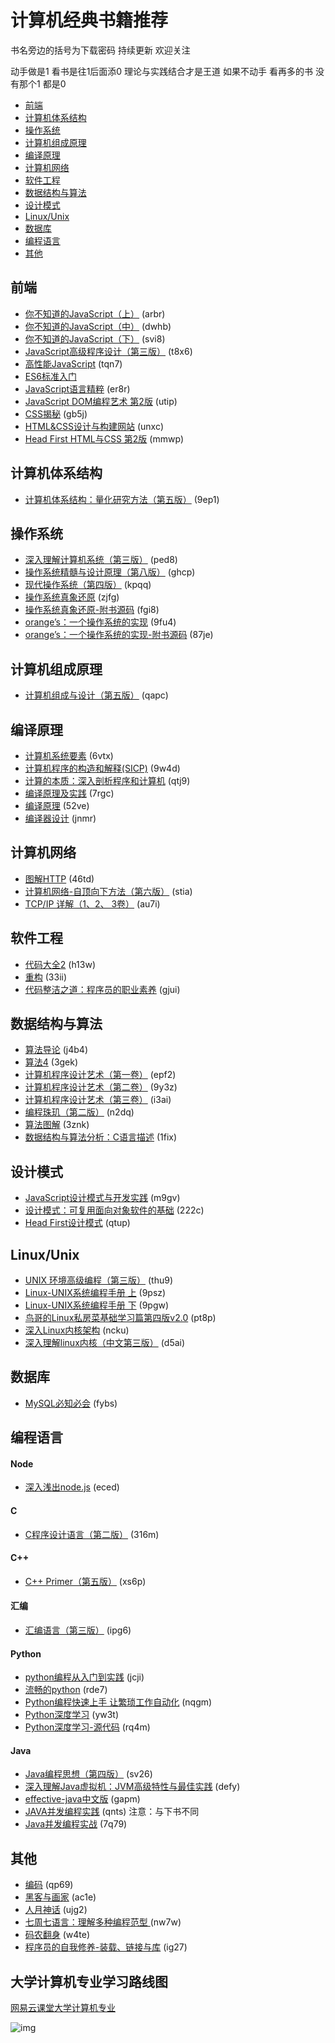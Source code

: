 # 计算机经典书籍推荐
书名旁边的括号为下载密码 持续更新 欢迎关注

动手做是1 看书是往1后面添0 理论与实践结合才是王道 如果不动手 看再多的书 没有那个1 都是0

* [前端](#前端)
* [计算机体系结构](#计算机体系结构)
* [操作系统](#操作系统)
* [计算机组成原理](#计算机组成原理)
* [编译原理](#编译原理)
* [计算机网络](#计算机网络)
* [软件工程](#软件工程)
* [数据结构与算法](#数据结构与算法)
* [设计模式](#设计模式)
* [Linux/Unix](#LinuxUnix)
* [数据库](#数据库)
* [编程语言](#编程语言)
* [其他](#其他)

## 前端
* [你不知道的JavaScript（上）](https://pan.baidu.com/s/1IcftWhmNQRm3O2JKhecykw ) (arbr)
* [你不知道的JavaScript（中）](https://pan.baidu.com/s/1abe5SOgLVaZNPQXKOS1VSw) (dwhb)
* [你不知道的JavaScript（下）](https://pan.baidu.com/s/1_kZSaEyQ5tyf1zW2XnWqkA) (svi8)
* [JavaScript高级程序设计（第三版）](https://pan.baidu.com/s/1hjvR5FJ-1tuV8Tl972iyHQ) (t8x6)
* [高性能JavaScript](https://pan.baidu.com/s/1VVwbEeLi5ibpd_xH59im8g) (tqn7)
* [ES6标准入门](http://es6.ruanyifeng.com/)
* [JavaScript语言精粹](https://pan.baidu.com/s/1hfVZ5p1fh-Tlzp1k7l9_yw) (er8r)
* [JavaScript DOM编程艺术 第2版](https://pan.baidu.com/s/1oUvE2rpuZMR87_odtnw7tQ) (utip)
* [CSS揭秘](https://pan.baidu.com/s/1VPmGbrT_PNGP9wjWetXr-Q) (gb5j)
* [HTML&CSS设计与构建网站](https://pan.baidu.com/s/1mgK8IaP-TVWiXEIjzjX6Yw) (unxc)
* [Head First HTML与CSS 第2版](https://pan.baidu.com/s/1iFiXM-7k0DGjqEOli-O5cw) (mmwp)

## 计算机体系结构
* [计算机体系结构：量化研究方法（第五版）](https://pan.baidu.com/s/1MW0htaBzW1a1b2Cx5A2VQg) (9ep1)

## 操作系统
* [深入理解计算机系统（第三版）](https://pan.baidu.com/s/1zHYgEcLKT5v987ugia6YMw) (ped8)
* [操作系统精髓与设计原理（第八版）](https://pan.baidu.com/s/1VTBtrXbtl2xIUxe1LyJKbA) (ghcp)
* [现代操作系统（第四版）](https://pan.baidu.com/s/1koTyEu8RQbzGTPGsP2UOsg) (kpqq)
* [操作系统真象还原](https://pan.baidu.com/s/12JTNP6rnVgniAGLGTtcpNQ) (zjfg)
* [操作系统真象还原-附书源码](https://pan.baidu.com/s/1nNFicFXPTBFFavxg-gAgmQ) (fgi8)
* [orange’s：一个操作系统的实现](https://pan.baidu.com/s/1GSEOnRZwgktL75BCxSavzg) (9fu4)
* [orange’s：一个操作系统的实现-附书源码](https://pan.baidu.com/s/1lbTL3mj-xS2fM9G9iX2vNQ) (87je)

## 计算机组成原理
* [计算机组成与设计（第五版）](https://pan.baidu.com/s/1C6Qc5dvIPS1ku5Xk045rBg) (qapc)

## 编译原理
* [计算机系统要素](https://pan.baidu.com/s/151dLoUDgKyW3PLTZ2ZxCkg) (6vtx)
* [计算机程序的构造和解释(SICP)](https://pan.baidu.com/s/1yLUnwD8UcxoYVrCVwrrxOg) (9w4d)
* [计算的本质：深入剖析程序和计算机](https://pan.baidu.com/s/1lrwAQySgcHD8xQMcdopO7A) (qtj9)
* [编译原理及实践](https://pan.baidu.com/s/1w4SwKxxKFQjVJZJD2yJs2w) (7rgc)
* [编译原理](https://pan.baidu.com/s/1GcjNUALGxh-_6r37Krib1w) (52ve)
* [编译器设计](https://pan.baidu.com/s/1Rr3j75nh726VvlHfGDRMnA) (jnmr)

## 计算机网络
* [图解HTTP](https://pan.baidu.com/s/1VNmgydBxuhy7xQESIAHP3A) (46td)
* [计算机网络-自顶向下方法（第六版）](https://pan.baidu.com/s/1wRgRkkbpNqoDcMF4oG70_Q) (stia)
* [TCP/IP 详解（1、2、 3卷）](https://pan.baidu.com/s/19-BgfQCKI2msWeEqrBEZCQ) (au7i)

## 软件工程
* [代码大全2](https://pan.baidu.com/s/1XBuVz6nPROkD5FnbSqi1iQ) (h13w)
* [重构](https://pan.baidu.com/s/1fxio-zlyLROkunjLVKZqUA) (33ii)
* [代码整洁之道：程序员的职业素养](https://pan.baidu.com/s/1YAWtux7RsJh-7P3TW5j1Gw) (gjui)

## 数据结构与算法
* [算法导论](https://pan.baidu.com/s/168GnPzXaTiCHLlg3JEyztg) (j4b4)
* [算法4](https://pan.baidu.com/s/1FGQeJbi0MeJl4Nkbgrh0-w) (3gek)
* [计算机程序设计艺术（第一卷）](https://pan.baidu.com/s/1bqaYcD3UH4GdsFlNTa0fHQ) (epf2)
* [计算机程序设计艺术（第二卷）](https://pan.baidu.com/s/173pFW3qO4DfR2kJm0bRvfA) (9y3z)
* [计算机程序设计艺术（第三卷）](https://pan.baidu.com/s/1xWOIKorMomJz7ivg_teQEQ) (i3ai)
* [编程珠玑（第二版）](https://pan.baidu.com/s/19h3USRJH44Wm_VbVmO2DlQ) (n2dq)
* [算法图解](https://pan.baidu.com/s/1aV938BT_WcjbghQHOuLoMw) (3znk)
* [数据结构与算法分析：C语言描述](https://pan.baidu.com/s/1n_svUD08lhPlrtOBXA94zA) (1fix)

## 设计模式
* [JavaScript设计模式与开发实践](https://pan.baidu.com/s/13NXYlCsr4RR1CScmOYX3Zw) (m9gv)
* [设计模式：可复用面向对象软件的基础](https://pan.baidu.com/s/1dokNRJR6YAMKjVDn_2fHXQ) (222c)
* [Head First设计模式](https://pan.baidu.com/s/177gYpz1FZosXwvVSvJDHvw) (qtup)

## Linux/Unix
* [UNIX 环境高级编程（第三版）](https://pan.baidu.com/s/16u6OSCVZiPQWZkMvG28W8Q) (thu9)
* [Linux-UNIX系统编程手册 上](https://pan.baidu.com/s/18GsxIkIhGF9D70o_HCrhyg) (9psz)
* [Linux-UNIX系统编程手册 下](https://pan.baidu.com/s/1Gtir-zL0eJEQAAvPkeggqg) (9pgw)
* [鸟哥的Linux私房菜基础学习篇第四版v2.0](https://pan.baidu.com/s/102hTHFjqzTapWAGLiYa3mg) (pt8p)
* [深入Linux内核架构](https://pan.baidu.com/s/1JsWIQh6EZ7qRzRhyazpIrw) (ncku)
* [深入理解linux内核（中文第三版）](https://pan.baidu.com/s/1Md6JUACT3nGQQI7yjKtedA) (d5ai)

## 数据库
* [MySQL必知必会](https://pan.baidu.com/s/18JYueApVJ9RguOsrmI-wRA) (fybs)

## 编程语言
#### Node
* [深入浅出node.js](https://pan.baidu.com/s/1y-SQUGUjvxoFcqzXV-hfNQ) (eced)

#### C
* [C程序设计语言（第二版）](https://pan.baidu.com/s/12CD0PiC6OWs0F89UU3fHMA) (316m)

#### C++
* [C++ Primer（第五版）](https://pan.baidu.com/s/1CYXBdNwTBpMJVL6nk0Xlsg) (xs6p)

#### 汇编
* [汇编语言（第三版）](https://pan.baidu.com/s/1ADiZUzgJeW1T4FQrzBLbWA) (ipg6)

#### Python
* [python编程从入门到实践](https://pan.baidu.com/s/1AQAvdxzYAS1OFv8_aYEruQ) (jcji)
* [流畅的python](https://pan.baidu.com/s/1rq-jwyPOibso8auDC5q9FQ) (rde7)
* [Python编程快速上手  让繁琐工作自动化](https://pan.baidu.com/s/1F0Rcs-E87alKM9G66z2c2Q) (nqgm)
* [Python深度学习](https://pan.baidu.com/s/1tE33l1UzxnToOumA6GYSVw) (yw3t)
* [Python深度学习-源代码](https://pan.baidu.com/s/1xIsNIf7VuK0gQ9xiDCWkrg) (rq4m)

#### Java
* [Java编程思想（第四版）](https://pan.baidu.com/s/1RXDTTWvomqpR2B2n5plHHw) (sv26)
* [深入理解Java虚拟机：JVM高级特性与最佳实践](https://pan.baidu.com/s/1J_2eaSbNB-1ybp35wTEM0Q) (defy)
* [effective-java中文版](https://pan.baidu.com/s/10VwjSYaBOldKyVxCNjiEzg) (gapm)
* [JAVA并发编程实践](https://pan.baidu.com/s/17oK9OOZiirTcmM-Wag6eoQ) (qnts) 注意：与下书不同
* [Java并发编程实战](https://pan.baidu.com/s/1GGLw1vsaJZxj8x_4iO6XYA) (7q79)

## 其他
* [编码](https://pan.baidu.com/s/1Qo9lIW_-Gfo9JDniCAnA8Q) (qp69)
* [黑客与画家](https://pan.baidu.com/s/1VyvhU9_og_-gf4jVizyZyQ) (ac1e)
* [人月神话](https://pan.baidu.com/s/1PuDzVePanlO4hwfyHQ-tVQ) (ujg2)
* [七周七语言：理解多种编程范型 ](https://pan.baidu.com/s/1EPZw9Gmlzx0R9IYa10kkpA) (nw7w)
* [码农翻身](https://pan.baidu.com/s/12Kv8urIBLMQWcGC2SZyAWw) (w4te)
* [程序员的自我修养-装载、链接与库](https://pan.baidu.com/s/1hdP_FBDFj5VkWfgW-a3Ouw) (ig27)

## 大学计算机专业学习路线图

[网易云课堂大学计算机专业](https://study.163.com/curricula/cs.htm)


![img](https://github.com/woai3c/recommended-books/blob/master/Computer%20Science.png)
